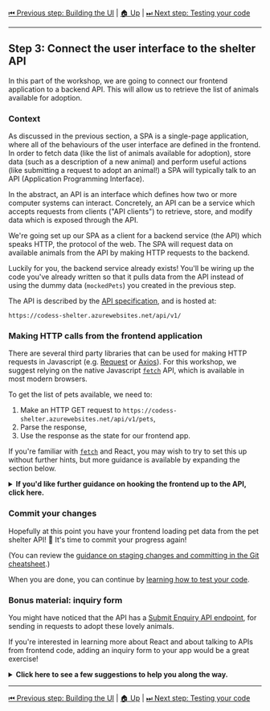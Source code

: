 [⏮ Previous step: Building the UI](./02-building-the-ui.md)&nbsp;|&nbsp;[🏠 Up](./00-index.md)&nbsp;|&nbsp;[⏭ Next step: Testing your code](./04-testing-your-code.md)

----

## Step 3: Connect the user interface to the shelter API

In this part of the workshop, we are going to connect our frontend
application to a backend API. This will allow us to retrieve the list of
animals available for adoption.

### Context

As discussed in the previous section, a SPA is a single-page application,
where all of the behaviours of the user interface are defined in the
frontend. In order to fetch data (like the list of animals available for
adoption), store data (such as a description of a new animal) and perform
useful actions (like submitting a request to adopt an animal!) a SPA will
typically talk to an API (Application Programming Interface).

In the abstract, an API is an interface which defines how two or more
computer systems can interact. Concretely, an API can be a service which
accepts requests from clients ("API clients") to retrieve, store, and modify
data which is exposed through the API.

We're going set up our SPA as a client for a backend service (the API) which
speaks HTTP, the protocol of the web. The SPA will request data on available
animals from the API by making HTTP requests to the backend.

Luckily for you, the backend service already exists! You'll be wiring up the
code you've already written so that it pulls data from the API instead of
using the dummy data (`mockedPets`) you created in the previous step.

The API is described by the [API specification], and is hosted at:

    https://codess-shelter.azurewebsites.net/api/v1/

### Making HTTP calls from the frontend application

There are several third party libraries that can be used for making HTTP
requests in Javascript (e.g. [Request] or [Axios]). For this workshop, we
suggest relying on the native Javascript [`fetch`] API, which is available in
most modern browsers.

To get the list of pets available, we need to:

1. Make an HTTP GET request to `https://codess-shelter.azurewebsites.net/api/v1/pets`,
2. Parse the response,
3. Use the response as the state for our frontend app.

If you're familiar with [`fetch`] and React, you may wish to try to set this
up without further hints, but more guidance is available by expanding the
section below.

<details>
<summary><b>If you'd like further guidance on hooking the frontend up to the API, click here.</b></summary>

### Sharing the "Pet" model between components

We're going to need to have a common understanding of what a "Pet" object
looks like across different parts of our code. Now is a good time to extract
the `Pet` interface you created in the previous section into its own module.

1. Move the `Pet` interface, i.e. this code

   ```tsx
   interface Pet {
       readonly id: string;
       name: string;
       description: string;
   };
   ```

   into its own file, `src\Pet.tsx`.

2. You will also need to export the interface, so your `src\Pet.tsx` will
   look something like this:

   ```tsx
    interface Pet {
        readonly id: string;
        name: string;
        description: string;
    };
    export default Pet;
   ```

3. Update your `src\PetCard.tsx` file to import this interface. (Reminder:
   the lightbulb in VS Code can help with this!)

4. You may also wish to compare this definition of a "Pet" object with what
   is returned from the API and update it with some additional fields.

### Fetching the list of pets

Now you're going to update `src\App.tsx` so that the list of pets is stored
as application state, and is fetched when the page first loads.

1. At the beginning of your app component, i.e. under `const App: React.FC =
   () => {`, declare a state variable to hold an array of pets. The array is
   empty, for now:

   ```tsx
   const [pets, setPets] = useState<Array<Pet>>([]);
   ```

   _The `<Array<Pet>>` syntax is a TypeScript type annotation, and will help
   you to ensure that your state variable contains the data you expect._

   You'll need to update your imports: `useState` comes from `react` and
   `Pet` will come from the `Pet.tsx` file you just created:

   ```tsx
   import React, { useState } from 'react'
   ...
   import Pet from './Pet';
   ```

2. Immediately after our call to `useState`, we're going use a React "hook"
   called [`useEffect`](https://reactjs.org/docs/hooks-effect.html) to
   trigger a request to the API when the app first starts up:

   ```tsx
   useEffect(() => {
       const updatePets = async () => {
           const response = await fetch(`https://codess-shelter.azurewebsites.net/api/v1/pets`);
           const pets = await response.json();
           setPets(pets);
       };

       updatePets();
   }, []);
   ```

   _The nested function `updatePets` exists because we can't pass an `async` function to `useEffect`. Also, don't omit the second parameter to `useEffect`: it's important!_

3. Update the template returned by your app component to reference the `pets`
   state variable instead of `mockedPets`.

4. Navigate to the node terminal, within Visual Studio Code. You will notice a yellow message saying your code was `Compiled with warnings`. Because we've changes a few things during this step, there are some variables we are not using anymore: `logo` and `mockedPets`.  
Even though they don't have any effect on the code, it's good practice to keep your code as clean as possible, and it includes making sure you don't have any unused code (which will clutter your project as it accumulates, and don't bring any value).  
_Always keep a look at this section of your project: ideally we want our projects to be warning-free (even though sometimes that's not possible)._

5. After removing the unused variables, `node` now should be displaying a green message saying "Compiled succesfully".

</details>

### Commit your changes

Hopefully at this point you have your frontend loading pet data from the pet
shelter API! 🥳 It's time to commit your progress again!

(You can review the [guidance on staging changes and committing in the Git
cheatsheet](../git-cheatsheet.md#commit).)

When you are done, you can continue by [learning how to test your
code](./04-testing-your-code.md).

### Bonus material: inquiry form

You might have noticed that the API has a [Submit Enquiry API endpoint], for
sending in requests to adopt these lovely animals.

If you're interested in learning more about React and about talking to APIs
from frontend code, adding an inquiry form to your app would be a great
exercise!

<details>
<summary><b>Click here to see a few suggestions to help you along the way.</b></summary>

- You could create a [modal form][react-bst-modal] component, with fields to
  be filled out by the inquirer. (You'll want to check what fields are
  accepted by the API).

- Wire up the submit button of the modal (the `onClick` event) to make an
  HTTP POST request to the [Submit Enquiry API endpoint].

- Be aware that you'll need to extract the user data from the form component,
  so you probably want to treat that data as component state.

- You'll also need to ensure that you're allowing `fetch` to make
  cross-origin requests, using the `mode: "cors",` option. See [Supplying
  request options] for details.

- You could use a message at the bottom of the form (using the [conditional
  rendering] feature of React) to display a message showing the status of
  form submission.

</details>

[API specification]: https://codessintheclassroom.github.io/api-reference-solution/
[request]: https://github.com/request/request
[axios]: https://github.com/axios/axios
[`fetch`]: https://developer.mozilla.org/en-US/docs/Web/API/Fetch_API
[react-bst-modal]: https://react-bootstrap.github.io/components/modal/
[conditional rendering]: https://reactjs.org/docs/conditional-rendering.html#inline-if-else-with-conditional-operator
[Submit Enquiry API endpoint]: https://codessintheclassroom.github.io/api-reference-solution/#/inquiries/inquiries_add_v1
[Supplying request options]: https://developer.mozilla.org/en-US/docs/Web/API/Fetch_API/Using_Fetch#Supplying_request_options

----

[⏮ Previous step: Building the UI](./02-building-the-ui.md)&nbsp;|&nbsp;[🏠 Up](./00-index.md)&nbsp;|&nbsp;[⏭ Next step: Testing your code](./04-testing-your-code.md)
